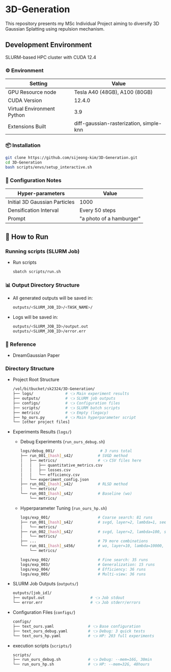 # 3D-Generation

This repository presents my MSc Individual Project aiming to diversify 3D Gaussian Splatting using repulsion mechanism.

## Development Environment
SLURM-based HPC cluster with CUDA 12.4

### ⚙️ Environment
| Setting                         | Value                                                          |
| ------------------------------- | -------------------------------------------------------------- |
| GPU Resource node                | Tesla A40 (48GB), A100 (80GB) |
| CUDA Version                     | 12.4.0                                                         |
| Virtual Environment Python       | 3.9                                                            |
| Extensions Built | diff-gaussian-rasterization, simple-knn |

### 📦 Installation

```bash
git clone https://github.com/sijeong-kim/3D-Generation.git
cd 3D-Generation
bash scripts/envs/setup_interactive.sh
```

### 📌 Configuration Notes

| Hyper-parameters | Value |
| ----------------------- | ----------------------- |
| Initial 3D Gaussian Particles    | 1000                                                           |
| Densification Interval           | Every 50 steps                                                 |
| Prompt                   | "a photo of a hamburger"                                       |



## 🚀 How to Run

### Running scripts (SLURM Job)

- Run scripts
    ```bash
    sbatch scripts/run.sh
    ```

### 📊 Output Directory Structure

- All generated outputs will be saved in:
    ```bash
    outputs/<SLURM_JOB_ID>/<TASK_NAME>/
    ```
- Logs will be saved in:
    ```bash
    outputs/<SLURM_JOB_ID>/output.out
    outputs/<SLURM_JOB_ID>/error.err
    ```
    
### 🔗 Reference
- DreamGaussian Paper



### Directory Structure

- Project Root Structure
    ```bash
    /vol/bitbucket/sk2324/3D-Generation/
    ├── logs/              # 👈 Main experiment results
    ├── outputs/           # 👈 SLURM job outputs  
    ├── configs/           # 👈 Configuration files
    ├── scripts/           # 👈 SLURM batch scripts
    ├── metrics/           # 👈 Empty (legacy)
    ├── hp_ours.py         # 👈 Main hyperparameter script
    └── [other project files]
    ```
- Experiments Results (`logs/`)
    - Debug Experiments (`run_ours_debug.sh`)
        ```bash
        logs/debug_001/                    # 3 runs total
        ├── run_001_[hash]_s42/           # SVGD method
        │   ├── metrics/                  # 👈 CSV files here
        │   │   ├── quantitative_metrics.csv
        │   │   ├── losses.csv
        │   │   └── efficiency.csv
        │   └── experiment_config.json
        ├── run_002_[hash]_s42/           # RLSD method  
        │   └── metrics/
        └── run_003_[hash]_s42/           # Baseline (wo)
            └── metrics/
        ```
    - Hyperparameter Tuning (`run_ours_hp.sh`)
        ```bash
        logs/exp_001/                     # Coarse search: 81 runs
        ├── run_001_[hash]_s42/           # svgd, layer=2, lambda=1, seed=42
        │   └── metrics/
        ├── run_002_[hash]_s42/           # svgd, layer=2, lambda=100, seed=42
        │   └── metrics/
        ├── ...                           # 79 more combinations
        └── run_081_[hash]_s456/          # wo, layer=10, lambda=10000, seed=456
            └── metrics/

        logs/exp_002/                     # Fine search: 35 runs
        logs/exp_003/                     # Generalization: 15 runs  
        logs/exp_004/                     # Efficiency: 36 runs
        logs/exp_005/                     # Multi-view: 36 runs
        ```
- SLURM Job Outputs (`outputs/`)
    ```bash
    outputs/[job_id]/
    ├── output.out                    # 👈 Job stdout
    └── error.err                     # 👈 Job stderr/errors
    ```

- Configuration Files (`configs/`)
    ```bash
    configs/
    ├── text_ours.yaml               # 👈 Base configuration
    ├── text_ours_debug.yaml         # 👈 Debug: 3 quick tests
    └── text_ours_hp.yaml            # 👈 HP: 203 full experiments
    ```
- execution scripts (`scripts/`)
    ```bash
    scripts/
    ├── run_ours_debug.sh            # 👈 Debug: --mem=16G, 30min
    └── run_ours_hp.sh               # 👈 HP: --mem=32G, 48hours
    ```

